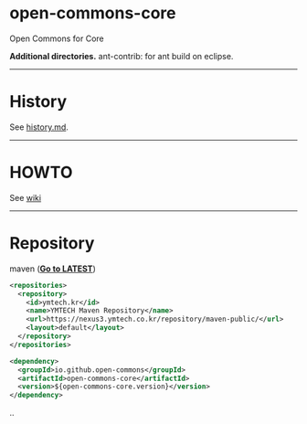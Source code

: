# open-commons-core
Open Commons for Core

**Additional directories.**
ant-contrib: for ant build on eclipse.

---
# History
See [history.md](./history.md).

---
# HOWTO
See [wiki](https://github.com/parkjunhong/open-commons-core/wiki)

---
# Repository
maven (**[Go to LATEST](https://nexus3.ymtech.co.kr/#browse/browse:maven-public:open%2Fcommons%2Fopen-commons-core)**)
``` xml
<repositories>
  <repository>
    <id>ymtech.kr</id>
    <name>YMTECH Maven Repository</name>
    <url>https://nexus3.ymtech.co.kr/repository/maven-public/</url>
    <layout>default</layout>
  </repository>
</repositories>

<dependency>
  <groupId>io.github.open-commons</groupId>
  <artifactId>open-commons-core</artifactId>
  <version>${open-commons-core.version}</version>
</dependency>
```

..
